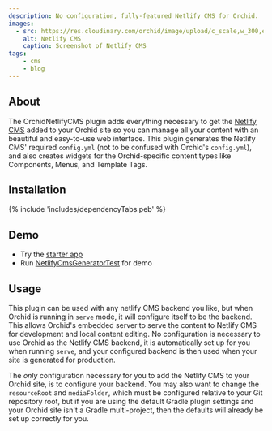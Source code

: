 ```yaml
---
description: No configuration, fully-featured Netlify CMS for Orchid.
images:
  - src: https://res.cloudinary.com/orchid/image/upload/c_scale,w_300,e_blur:150/v1524974475/plugins/netlifycms.jpg
    alt: Netlify CMS
    caption: Screenshot of Netlify CMS
tags:
    - cms
    - blog
---
```


## About

The OrchidNetlifyCMS plugin adds everything necessary to get the [Netlify CMS](https://www.netlifycms.org/) added to
your Orchid site so you can manage all your content with an beautiful and easy-to-use web interface. This plugin
generates the Netlify CMS' required `config.yml` (not to be confused with Orchid's `config.yml`), and also creates 
widgets for the Orchid-specific content types like Components, Menus, and Template Tags.

## Installation

{% include 'includes/dependencyTabs.peb' %}

## Demo

- Try the [starter app](https://github.com/orchidhq/OrchidStarter)
- Run [NetlifyCmsGeneratorTest](https://github.com/orchidhq/orchid/blob/dev/plugins/OrchidNetlifyCMS/src/test/kotlin/com/eden/orchid/netlifycms/NetlifyCmsGeneratorTest.kt) for demo

## Usage

This plugin can be used with any netlify CMS backend you like, but when Orchid is running in `serve` mode, it will 
configure itself to be the backend. This allows Orchid's embedded server to serve the content to Netlify CMS for 
development and local content editing. No configuration is necessary to use Orchid as the Netlify CMS backend, it is 
automatically set up for you when running `serve`, and your configured backend is then used when your site is generated
for production.

The _only_ configuration necessary for you to add the Netlify CMS to your Orchid site, is to configure your backend. You
may also want to change the `resourceRoot` and `mediaFolder`, which must be configured relative to your Git repository
root, but if you are using the default Gradle plugin settings and your Orchid site isn't a Gradle multi-project, then 
the defaults will already be set up correctly for you.
